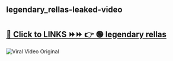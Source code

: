 
 ## legendary_rellas-leaked-video 

# <h2><a href="https://clipsfans.com/legendary_rellas&ref=git">🔗 Click to LINKS ⏩⏩ 👉 🟢 legendary rellas </a></h2>

<a href="https://clipsfans.com/legendary_rellas&ref=git" rel="nofollow" data-target="animated-image.originalLink"><img src="https://i.ibb.co.com/xMMVF88/686577567.gif" alt="Viral Video Original" style="max-width: 100%; display: inline-block;" data-target="animated-image.originalImage"></a>
